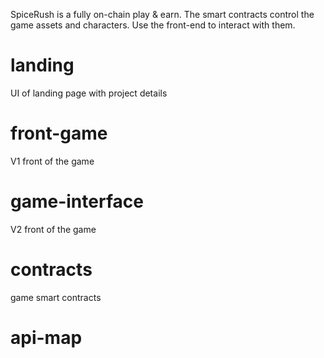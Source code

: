 SpiceRush is a fully on-chain play & earn.
The smart contracts control the game assets and characters.
Use the front-end to interact with them.

# landing

UI of landing page with project details

# front-game

V1 front of the game

# game-interface

V2 front of the game

# contracts

game smart contracts

# api-map
